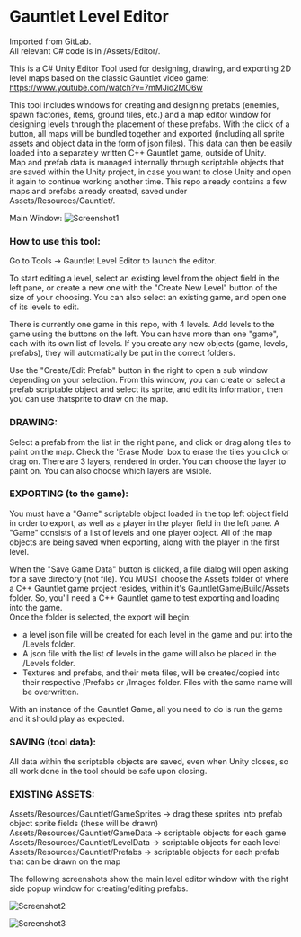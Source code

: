 # Gauntlet Level Editor

Imported from GitLab. <br>
All relevant C# code is in /Assets/Editor/.

This is a C# Unity Editor Tool used for designing, drawing, and exporting 2D level maps based on the classic Gauntlet video game: <br>
https://www.youtube.com/watch?v=7mMJio2MO6w 

This tool includes windows for creating and designing prefabs (enemies, spawn factories, items, ground tiles, etc.) and a map editor window for designing levels through the placement of these prefabs. With the click of a button, all maps will be bundled together and exported (including all sprite assets and object data in the form of json files). This data can then be easily loaded into a separately written C++ Gauntlet game, outside of Unity. <br>
Map and prefab data is managed internally through scriptable objects that are saved within the Unity project, in case you want to close Unity and open it again to continue working another time.
This repo already contains a few maps and prefabs already created, saved under Assets/Resources/Gauntlet/.

Main Window:
![Screenshot1](https://user-images.githubusercontent.com/15040875/72028892-33716d00-3252-11ea-9042-3162c9b3872c.PNG)

### How to use this tool:

Go to Tools -> Gauntlet Level Editor to launch the editor.

To start editing a level, select an existing level from the object field in the left pane, or create a new one with the 
"Create New Level" button of the size of your choosing. You can also select an existing game, and open one of its levels to edit.

There is currently one game in this repo, with 4 levels. Add levels to the game using the buttons on the left. You can have more than one "game", each with its own list of levels. If you create any new objects (game, levels, prefabs), they will automatically be put in the correct folders.

Use the "Create/Edit Prefab" button in the right to open a sub window depending on your selection.
From this window, you can create or select a prefab scriptable object and select its sprite, and edit its information, then you can use thatsprite to draw on the map.

### DRAWING:
Select a prefab from the list in the right pane, and click or drag along tiles to paint on the map. Check the 'Erase Mode'
box to erase the tiles you click or drag on.
There are 3 layers, rendered in order. You can choose the layer to paint on. You can also choose which layers are visible.

### EXPORTING (to the game):
You must have a "Game" scriptable object loaded in the top left object field in order to export, as well as a player in the player field in the left pane.
A "Game" consists of a list of levels and one player object. All of the map objects are being saved when exporting, along with the player in the first level.

When the "Save Game Data" button is clicked, a file dialog will open asking for a save directory (not file).
You MUST choose the Assets folder of where a C++ Gauntlet game project resides, within it's GauntletGame/Build/Assets folder.
So, you'll need a C++ Gauntlet game to test exporting and loading into the game. <br>
Once the folder is selected, the export will begin:
- a level json file will be created for each level in the game and put into the /Levels folder.
- A json file with the list of levels in the game will also be placed in the /Levels folder.
- Textures and prefabs, and their meta files, will be created/copied into their respective /Prefabs or /Images folder.
Files with the same name will be overwritten.

With an instance of the Gauntlet Game, all you need to do is run the game and it should play as expected.

### SAVING (tool data):
All data within the scriptable objects are saved, even when Unity closes, so all work done in the tool should be safe upon closing.


### EXISTING ASSETS:

Assets/Resources/Gauntlet/GameSprites -> drag these sprites into prefab object sprite fields (these will be drawn)
Assets/Resources/Gauntlet/GameData -> scriptable objects for each game 
Assets/Resources/Gauntlet/LevelData -> scriptable objects for each level
Assets/Resources/Gauntlet/Prefabs -> scriptable objects for each prefab that can be drawn on the map

The following screenshots show the main level editor window with the right side popup window for creating/editing prefabs.

![Screenshot2](https://user-images.githubusercontent.com/15040875/72029286-6f590200-3253-11ea-8264-a0d70dbf5e4c.PNG)

![Screenshot3](https://user-images.githubusercontent.com/15040875/72029299-7aac2d80-3253-11ea-8145-10142def5d8a.PNG)


